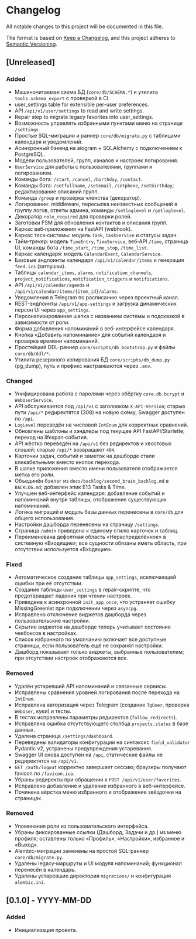 # Changelog
All notable changes to this project will be documented in this file.

The format is based on [Keep a Changelog](https://keepachangelog.com/en/1.1.0/),
and this project adheres to [Semantic Versioning](https://semver.org/spec/v2.0.0.html).

## [Unreleased]
### Added
- Машиночитаемая схема БД (`core/db/SCHEMA.*`) и утилита `tools.schema_export` с проверкой в CI.
- user_settings table for extensible per-user preferences.
- API `/api/v1/user/settings` to read and write settings.
- Repair step to migrate legacy favorites into user_settings.
- Возможность управлять избранными пунктами меню на странице `/settings`.
- Простые SQL-миграции и раннер `core/db/migrate.py` с таблицами календаря и уведомлений.
- Асинхронный бэкенд на aiogram + SQLAlchemy с подключением к PostgreSQL.
- Модели пользователей, групп, каналов и настроек логирования.
- `UserService` для работы с пользователями, группами и логированием.
- Команды бота: `/start`, `/cancel`, `/birthday`, `/contact`.
- Команды бота: `/setfullname`, `/setemail`, `/setphone`, `/setbirthday`; редактирование описаний групп.
- Команда `/group` и проверка членства (декоратор).
- Логирование: middleware, пересылка неизвестных сообщений в группу логов, ответы админа, команды `/setloglevel` и `/getloglevel`.
- Декоратор `role_required` для проверки ролей.
- Заготовки FSM для обновления контактов и описания групп.
- Каркас веб‑приложения на FastAPI (webhook).
- Каркас таск‑системы: модель `Task`, `TaskService` и статусы задач.
- Тайм‑трекер: модель `TimeEntry`, `TimeService`, веб‑API `/time`, страница UI, команды бота `/time_start`, `/time_stop`, `/time_list`.
- Каркас календаря: модель `CalendarEvent`, `CalendarService`.
- Базовые эндпоинты календаря `/api/v1/calendar/items` и генерация `feed.ics` (заглушки).
- Таблицы `calendar_items`, `alarms`, `notification_channels`, `project_notifications`,
  `notification_triggers` и `notifications`.
- API `/api/v1/calendar/agenda` и `/api/v1/calendar/items/{item_id}/alarms`.
- Уведомления в Telegram по расписанию через проектный канал.
- REST-эндпоинты `/api/v1/app-settings` и загрузка динамических персон UI через `app_settings`.
- Персонализированная шапка с названием системы и подсказкой в зависимости от роли.
- Форма добавления напоминаний в веб-интерфейсе календаря.
- Кнопка «Добавить напоминание» для событий календаря и проверка времени напоминаний.
- Простейший DDL-раннер `core/scripts/db_bootstrap.py` и файлы `core/db/ddl/*`.
- Утилита резервного копирования БД `core/scripts/db_dump.py` (pg_dump), путь и префикс настраиваются через `.env`.

### Changed
- Унифицирована работа с паролями через обёртку `core.db.bcrypt` и `WebUserService`.
- API обслуживается под `/api/v1` с заголовком `X-API-Version`; старые пути `/api/*` редиректятся (308) на новую схему, Swagger доступен по `/api`.
- `LogLevel` переведён на числовой `IntEnum` для корректных сравнений.
- Обновлены шаблоны и хэндлеры под текущее API FastAPI/Starlette; переход на lifespan‑события.
- API жёстко переведён на `/api/v1` без редиректов и хвостовых слэшей; старые `/api/*` возвращают `404`.
- Карточки задач, событий и заметок на дашборде стали кликабельными вместо кнопок перехода.
- В шапке приложения вместо имени пользователя отображается метка его роли.
- Объединён бэклог из `docs/backlog/second_brain_backlog.md` в `BACKLOG.md`; добавлен эпик E13 Tasks & Time.
- Улучшен веб-интерфейс календаря: добавление событий и напоминаний внутри таблицы, отображение существующих напоминаний.
- Логика миграций и модуль базы данных перенесены в `core/db` для общего использования.
- Настройки дашборда перенесены на страницу `/settings`.
- Страница `/admin` приведена к единому стилю карточек и таблиц.
- Переименована дефолтная область «Нераспределённое» в системную «Входящие»; все сущности обязаны иметь область, при отсутствии используется «Входящие».

### Fixed

- Автоматическое создание таблицы `app_settings`, исключающей ошибки при её отсутствии.
- Создание таблицы `user_settings` в repair-скрипте, что предотвращает падения при чтении настроек.
- Приведена к асинхронной `init_app_once`, что устраняет ошибку MissingGreenlet при подключении через `asyncpg`.
- Исправлено отключение виджетов дашборда через пользовательские настройки.
- Скрытие виджетов на дашборде теперь учитывает состояние чекбоксов в настройках.
- Список избранного по умолчанию включает все доступные страницы, если пользователь ещё не сохранял настройки.
- Дашборд показывает только виджеты, выбранные пользователем; при отсутствии настроек отображаются все.

### Removed
- Удалён устаревший API напоминаний и связанные сервисы.
- Исправлены сравнения уровней логирования после перехода на `IntEnum`.
- Исправлена авторизация через Telegram (создание `TgUser`, проверка `WebUser`, куки) и тесты.
- В тестах исправлены параметры редиректов (`follow_redirects`).
- Исправлена ошибка отсутствующего столбца `projects.status` в базе данных.
- Удалена страница `/settings/dashboard`.
- Переведены валидаторы конфигурации на синтаксис `field_validator` Pydantic v2, устранены предупреждения устаревания.
- Swagger UI снова доступен на `/api`, статические файлы не редиректятся на `/api/v1`.
- `GET /auth/logout` корректно завершает сессию; браузеры получают favicon по `/favicon.ico`.
- Убраны редиректы при обращении к `POST /api/v1/user/favorites`.
- Исправлено добавление и удаление избранного в веб-интерфейсе.
- Починена вёрстка меню избранного и отображение звёздочки на страницах.

### Removed
 - Упоминания роли из пользовательского интерфейса.
 - Убраны фиксированные ссылки (Дашборд, Задачи и др.) из меню профиля; оставлены только «Профиль», «Настройки», избранное и «Выход».
 - Alembic-миграции заменены на простой SQL-раннер `core/db/migrate.py`.
 - Удалены legacy‑маршруты и UI модуля напоминаний; функционал перенесён в календарь.
 - Удалены устаревшие директория `migrations/` и конфигурация `alembic.ini`.

## [0.1.0] - YYYY-MM-DD
### Added
- Инициализация проекта.

